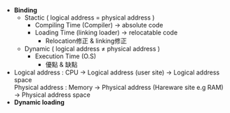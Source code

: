 * **Binding**
    * Stactic ( logical address = physical address )
      * Compiling Time (Compiler) → absolute code
      * Loading Time (linking loader) → relocatable code
        * Relocation修正 & linking修正
    * Dynamic ( logical address ≠ physical address ) 
      * Execution Time (O.S)
        * 優點 & 缺點
* Logical address : CPU → Logical address (user site) → Logical address space      
  Physical address : Memory → Physical address (Hareware site e.g RAM) → Physical address space
* **Dynamic loading** 
    
    

